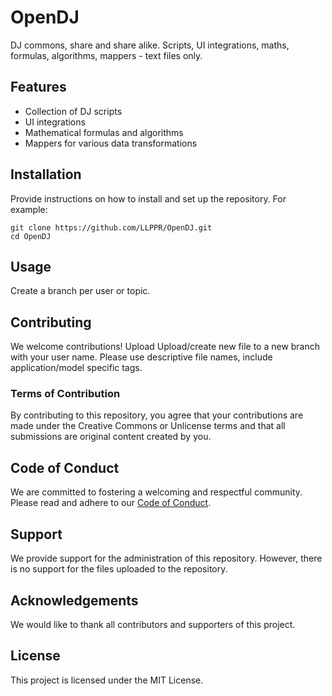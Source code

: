 # OpenDJ

DJ commons, share and share alike. Scripts, UI integrations, maths, formulas, algorithms, mappers - text files only.

## Features

- Collection of DJ scripts
- UI integrations
- Mathematical formulas and algorithms
- Mappers for various data transformations

## Installation

Provide instructions on how to install and set up the repository. For example:

```
git clone https://github.com/LLPPR/OpenDJ.git
cd OpenDJ
```

## Usage

Create a branch per user or topic. 

## Contributing

We welcome contributions! Upload 
Upload/create new file to a new branch with your user name. Please use descriptive file names, include application/model specific tags.

### Terms of Contribution

By contributing to this repository, you agree that your contributions are made under the Creative Commons or Unlicense terms and that all submissions are original content created by you.

## Code of Conduct

We are committed to fostering a welcoming and respectful community. Please read and adhere to our [Code of Conduct](CODE_OF_CONDUCT.md).

## Support

We provide support for the administration of this repository. However, there is no support for the files uploaded to the repository.

## Acknowledgements

We would like to thank all contributors and supporters of this project.

## License

This project is licensed under the MIT License.
